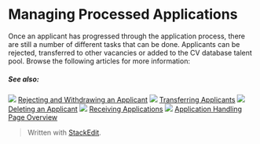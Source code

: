 # Managing Processed Applications

Once an applicant has progressed through the application process, there are still a number of different tasks that can be done. Applicants can be rejected, transferred to other vacancies or added to the CV database talent pool. Browse the following articles for more information:

##### See also:

![](../Resources/Images/icon-document-link.png) [Rejecting and Withdrawing an Applicant](rejecting_and_withdrawing_an_applicant.htm)
![](../Resources/Images/icon-document-link.png) [Transferring Applicants](transferring_applicants.htm)
![](../Resources/Images/icon-document-link.png) [Deleting an Applicant](deleting_an_applicant.htm)
![](../Resources/Images/icon-document-link.png) [Receiving Applications](receiving_applications.htm)
![](../Resources/Images/icon-document-link.png) [Application Handling Page Overview](application_handling_page_overview.htm)


> Written with [StackEdit](https://stackedit.io/).
<!--stackedit_data:
eyJoaXN0b3J5IjpbLTE0MzA2ODA5NTZdfQ==
-->